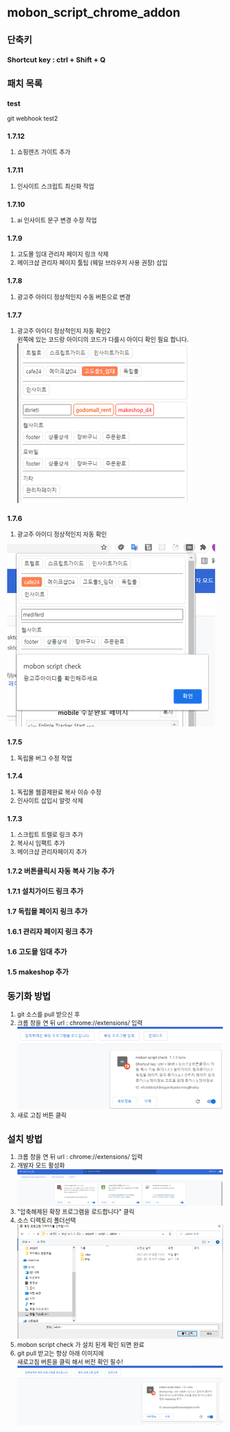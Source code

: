 # mobon_script_chrome_addon
## 단축키  
### Shortcut key : ctrl + Shift + Q
## 패치 목록
### test
   git webhook test2
### 1.7.12
   1. 쇼핑렌즈 가이트 추가
### 1.7.11
   1. 인사이트 스크립트 최신화 작업
### 1.7.10
   1. ai 인사이트 문구 변경 수정 작업
### 1.7.9
   1. 고도몰 임대 관리자 페이지 링크 삭제
   2. 메이크샵 관리자 페이지 툴팁 (웨일 브라우저 사용 권장) 삽입
### 1.7.8
   1. 광고주 아이디 정상적인지 수동 버튼으로 변경
### 1.7.7
   1. 광고주 아이디 정상적인지 자동 확인2  
      왼쪽에 있는 코드랑 아이디의 코드가 다를시 아이디 확인 필요 합니다.
   ![img.png](img/img6.png)
### 1.7.6
   1. 광고주 아이디 정상적인지 자동 확인  

   ![img.png](img/img5.png)
### 1.7.5
   1. 독립몰 버그 수정 작업
### 1.7.4 
   1. 독립몰 웹결제완료 복사 이슈 수정 
   2. 인사이트 삽입시 알럿 삭제
### 1.7.3 
   1. 스크립트 트렐로 링크 추가 
   2. 복사시 임팩트 추가
   3. 메이크샵 관리자페이지 추가
### 1.7.2 버튼클릭시 자동 복사 기능 추가
### 1.7.1 설치가이드 링크 추가
### 1.7 독립몰 페이지 링크 추가
### 1.6.1 관리자 페이지 링크 추가
### 1.6 고도몰 임대 추가
### 1.5 makeshop 추가

## 동기화 방법
1. git 소스를 pull 받으신 후
2. 크롬 창을 연 뒤 url : chrome://extensions/ 입력
![img.png](img/img4.png)
3. 새로 고침 버튼 클릭

## 설치 방법
1. 크롬 창을 연 뒤 url : chrome://extensions/ 입력
2. 개발자 모드 활성화
   ![img.png](img/img.png)
3. "압축해제된 확장 프로그램을 로드합니다" 클릭
4. 소스 디렉토리 폴더선택
   ![img.png](img/img2.png)
5. mobon script check 가 설치 된게 확인 되면 완료
6. git pull 받고는 항상 아래 이미지에   
   새로고침 버튼을 클릭 해서 버전 확인 필수!
   ![img.png](img/img3.png)
   